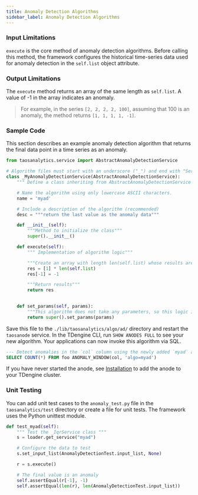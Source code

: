 ```yaml
---
title: Anomaly Detection Algorithms
sidebar_label: Anomaly Detection Algorithms
---
```


### Input Limitations

`execute` is the core method of anomaly detection algorithms. Before calling this method, the framework configures the historical time-series data used for anomaly detection in the `self.list` object attribute.

### Output Limitations

The `execute` method returns an array of the same length as `self.list`. A value of -1 in the array indicates an anomaly.
> For example, in the series `[2, 2, 2, 2, 100]`, assuming that 100 is an anomaly, the method returns `[1, 1, 1, 1, -1]`.

### Sample Code

This section describes an example anomaly detection algorithm that returns the final data point in a time series as an anomaly.

```python
from taosanalytics.service import AbstractAnomalyDetectionService

# Algorithm files must start with an underscore ("_") and end with "Service".
class _MyAnomalyDetectionService(AbstractAnomalyDetectionService):
    """ Define a class inheriting from AbstractAnomalyDetectionService and implementing the abstract method of that class.  """

    # Name the algorithm using only lowercase ASCII characters.
    name = 'myad'

    # Include a description of the algorithm (recommended)
    desc = """return the last value as the anomaly data"""

    def __init__(self):
        """Method to initialize the class"""
        super().__init__()

    def execute(self):
        """ Implementation of algorithm logic"""

        """Create an array with length len(self.list) whose results are all 1, then set the final value in the array to -1 to indicate an anomaly"""
        res = [1] * len(self.list)
        res[-1] = -1

        """Return results"""
        return res

 
    def set_params(self, params):
        """This algorithm does not take any parameters, so this logic is not included."""
        return super().set_params(params)
```

Save this file to the `./lib/taosanalytics/algo/ad/` directory and restart the `taosanode` service. In the TDengine CLI, run `SHOW ANODES FULL` to see your new algorithm. Your applications can now invoke this algorithm via SQL.

```SQL
--- Detect anomalies in the `col` column using the newly added `myad` algorithm
SELECT COUNT(*) FROM foo ANOMALY_WINDOW(col, 'algo=myad')
```

If you have never started the anode, see [Installation](../../../management/) to add the anode to your TDengine cluster.

### Unit Testing

You can add unit test cases to the `anomaly_test.py` file in the `taosanalytics/test` directory or create a file for unit tests. The framework uses the Python unittest module.

```python
def test_myad(self):
    """ Test the _IqrService class """
    s = loader.get_service("myad")

    # Configure the data to test
    s.set_input_list(AnomalyDetectionTest.input_list, None)

    r = s.execute()

    # The final value is an anomaly
    self.assertEqual(r[-1], -1)
    self.assertEqual(len(r), len(AnomalyDetectionTest.input_list))
```
